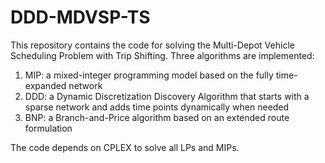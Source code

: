 # DDD-MDVSP-TS
 
This repository contains the code for solving the Multi-Depot Vehicle Scheduling Problem with Trip Shifting. Three algorithms are implemented: 

1. MIP: a mixed-integer programming model based on the fully time-expanded network
2. DDD: a Dynamic Discretization Discovery Algorithm that starts with a sparse network and adds time points dynamically when needed
3. BNP: a Branch-and-Price algorithm based on an extended route formulation

The code depends on CPLEX to solve all LPs and MIPs. 
